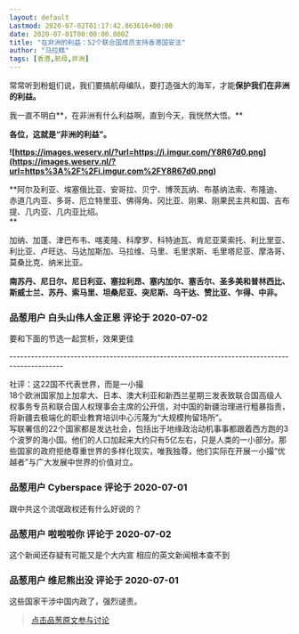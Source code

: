 ```yaml
---
layout: default
Lastmod: 2020-07-02T01:17:42.863616+00:00
date: 2020-07-01T00:00:00.000Z
title: "在非洲的利益：52个联合国成员支持香港国安法"
author: "马拉糕"
tags: [香港,航母,非洲]
---
```


常常听到粉蛆们说，我们要搞航母编队，要打造强大的海军，才能**保护我们在非洲的利益。**  
  
我一直不明白**，在非洲有什么利益啊，直到今天，我恍然大悟。**  
  
**各位，这就是“非洲的利益”。**  
  
**![https://images.weserv.nl/?url=https://i.imgur.com/Y8R67d0.png](https://images.weserv.nl/?url=https%3A%2F%2Fi.imgur.com%2FY8R67d0.png)**  
  
**阿尔及利亚、埃塞俄比亚、安哥拉、贝宁、博茨瓦纳、布基纳法索、布隆迪、赤道几内亚、多哥、厄立特里亚、佛得角、冈比亚、刚果、刚果民主共和国、吉布提、几内亚、几内亚比绍。  
**  
  
加纳、加蓬、津巴布韦、喀麦隆、科摩罗、科特迪瓦、肯尼亚莱索托、利比里亚、利比亚、卢旺达、马达加斯加、马拉维、马里、毛里求斯、毛里塔尼亚、摩洛哥、莫桑比克、纳米比亚。  
  
**南苏丹、尼日尔、尼日利亚、塞拉利昂、塞内加尔、塞舌尔、圣多美和普林西比、斯威士兰、苏丹、索马里、坦桑尼亚、突尼斯、乌干达、赞比亚、乍得、中非。**

            
### 品葱用户 **白头山伟人金正恩** 评论于 2020-07-02
        
要和下面的节选一起赏析，效果更佳  
  
\---------------------------------------------------------------------------------------------  
  
社评：这22国不代表世界，而是一小撮  
18个欧洲国家加上加拿大、日本、澳大利亚和新西兰星期三发表致联合国高级人权事务专员和联合国人权理事会主席的公开信，对中国的新疆治理进行粗暴指责，将新疆去极端化的职业教育培训中心污蔑为“大规模拘留场所”。  
写联署信的22个国家都是发达社会，包括出于地缘政治动机事事都跟着西方跑的3个波罗的海小国。他们的人口加起来大约只有5亿左右，只是人类的一小部分。那些国家的政府拒绝尊重世界的多样化现实，唯我独尊，他们实际在开展一小撮“优越者”与广大发展中世界的价值对立。
        


            
### 品葱用户 **Cyberspace** 评论于 2020-07-01
        
跟中共这个流氓政权还有什么好说的？
        


            
### 品葱用户 **啦啦啦你** 评论于 2020-07-02
        
这个新闻还存疑有可能又是个大内宣 相应的英文新闻根本查不到
        


            
### 品葱用户 **维尼熊出没** 评论于 2020-07-01
        
这些国家干涉中国内政了，强烈谴责。
        






> [点击品葱原文参与讨论](https://pincong.rocks/article/id-21064__sort_key-agree_count__sort-DESC)

